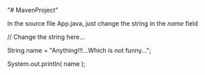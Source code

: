 "# MavenProject" 

In the source file App.java, just change the string in the *name* field

// Change the string here...

String name = "Anything!!!...Which is not funny...";

System.out.println( name );
